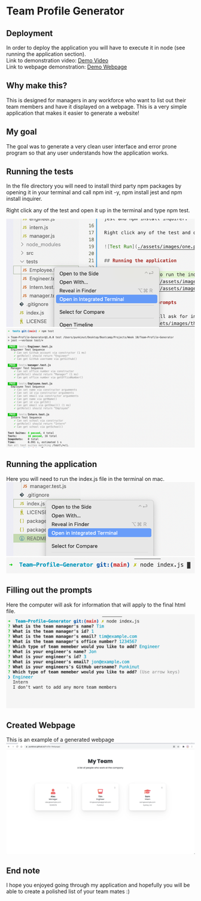 # Team Profile Generator

## Deployment

In order to deploy the application you will have to execute it in node (see running the application section).  
Link to demonstration video: [Demo Video](https://www.youtube.com/watch?v=D4kiFozEHzg)  
Link to webpage demonstration: [Demo Webpage](https://punkinut.github.io/Profile-Webpage/)

## Why make this?
This is designed for managers in any workforce who want to list out their team members and have it displayed on a webpage. This is a very simple application that makes it easier to generate a website!

## My goal
The goal was to generate a very clean user interface and error prone program so that any user understands how the application works.

## Running the tests
In the file directory you will need to install third party npm packages by opening it in your terminal and call npm init -y, npm install jest and npm install inquirer.

Right click any of the test and open it up in the terminal and type npm test.

![Open Test](./assets/images/open-test.png)
![Test Run](./assets/images/test-run.png)

## Running the application

Here you will need to run the index.js file in the terminal on mac.  
![Application Run](./assets/images/open-app.png)
![Application Run](./assets/images/run-app.png)

## Filling out the prompts

Here the computer will ask for information that will apply to the final html file.  
![Prompt Page](./assets/images/prompt.png)

## Created Webpage

This is an example of a generated webpage
![Finished Web Page](./assets/images/web-page.png)

## End note
I hope you enjoyed going through my application and hopefully you will be able to create a polished list of your team mates :)
